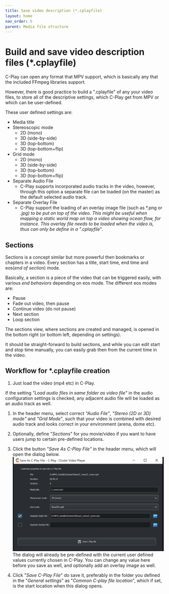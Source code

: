 ```yaml
---
title: Save video description (*.cplayfile)
layout: home
nav_order: 5
parent: Media file structure
---
```


# Build and save video description files (*.cplayfile)

 C-Play can open any format that MPV support, which is basically any that the included FFmpeg libraries support.

 However, there is good practice to build a ".cplayfile" of any your video files, to store all of the descriptive settings, which C-Play get from MPV or which can be user-defined.
 
 These user defined settings are:

 * Media title
 * Stereoscopic mode
     * 2D (mono)
     * 3D (side-by-side)
     * 3D (top-bottom)
     * 3D (top-bottom+flip)
* Grid mode
     * 2D (mono)
     * 3D (side-by-side)
     * 3D (top-bottom)
     * 3D (top-bottom+flip)
* Separate Audio File
     * C-Play supports incorporated audio tracks in the video, however, through this option a separate file can be loaded (on the master) as the default selected audio track.
* Separate Overlay File
     * C-Play support the loading of an overlay image file (such as *.png or *.jpg) to be put on top of the video. This might be useful when mapping a static world map on top a video showing ocean flow, for instance. This overlay file needs to be loaded when the video is, thus can only be define in a *"*.cplayfile*".

## Sections

Sections is a concept similar but more powerful then bookmarks or chapters in a video. Every section has a title, start time, end time and eos(*end of section*) mode.

Basically, a section is a piece of the video that can be triggered easily, with various *end behaviors* depending on eos mode. The different eos modes are:

* Pause
* Fade out video, then pause
* Continue video (do not pause)
* Next section
* Loop section

The sections view, where sections are created and managed, is opened in the bottom right (or bottom left, depending on settings). 

It should be straight-forward to build sections, and while you can edit start and stop time manually, you can easily grab then from the current time in the video.

## Workflow for *.cplayfile creation

1. Just load the video (mp4 etc) in C-Play. 


If the setting *"Load audio files in same folder as video file"* in the audio configuration settings is checked, any adjacent audio file will be loaded as an audio track as well.

1. In the header menu, select correct *"Audio File"*, *"Stereo (2D or 3D) mode"* and *"Grid Mode"*, such that your video is combined with desired audio track and looks correct in your environment (arena, dome etc).

1. Optionally, define "*Sections*" for you movie/video if you want to have users jump to certain pre-defined locations.

1. Click the button *"Save As C-Play File"* in the header menu, which will open the dialog below.
 ![Save As CPlayfile](../../assets/ui/saveAsCplayfile.png)
 The dialog will already be pre-defined with the current user defined values currently chosen in C-Play. You can change any value here before you save as well, and optionally add an overlay image as well.

 1. Click "*Save C-Play File*" do save it, preferably in the folder you defined in the "*General settings*" as "*Common C-play file location*", which if set, is the start location when this dialog opens.